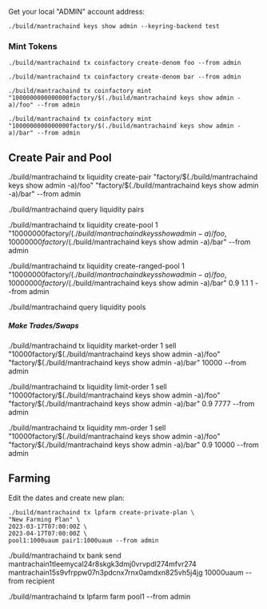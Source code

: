 Get your local "ADMIN" account address:
```
./build/mantrachaind keys show admin --keyring-backend test
```



### Mint Tokens
```
./build/mantrachaind tx coinfactory create-denom foo --from admin
```
```
./build/mantrachaind tx coinfactory create-denom bar --from admin
```
```
./build/mantrachaind tx coinfactory mint "1000000000000000factory/$(./build/mantrachaind keys show admin -a)/foo" --from admin

```
```
./build/mantrachaind tx coinfactory mint "1000000000000000factory/$(./build/mantrachaind keys show admin -a)/bar" --from admin

```

## Create Pair and Pool

./build/mantrachaind tx liquidity create-pair "factory/$(./build/mantrachaind keys show admin -a)/foo" "factory/$(./build/mantrachaind keys show admin -a)/bar" --from admin

./build/mantrachaind query liquidity pairs


./build/mantrachaind tx liquidity create-pool 1 "10000000factory/$(./build/mantrachaind keys show admin -a)/foo,10000000factory/$(./build/mantrachaind keys show admin -a)/bar" --from admin

./build/mantrachaind tx liquidity create-ranged-pool 1 "10000000factory/$(./build/mantrachaind keys show admin -a)/foo,10000000factory/$(./build/mantrachaind keys show admin -a)/bar" 0.9 1.1 1 --from admin

./build/mantrachaind query liquidity pools

##### Make Trades/Swaps #####

./build/mantrachaind tx liquidity market-order 1 sell "10000factory/$(./build/mantrachaind keys show admin -a)/foo" "factory/$(./build/mantrachaind keys show admin -a)/bar" 10000 --from admin

./build/mantrachaind tx liquidity limit-order 1 sell "10000factory/$(./build/mantrachaind keys show admin -a)/foo" "factory/$(./build/mantrachaind keys show admin -a)/bar" 0.9 7777 --from admin

./build/mantrachaind tx liquidity mm-order 1 sell "10000factory/$(./build/mantrachaind keys show admin -a)/foo" "factory/$(./build/mantrachaind keys show admin -a)/bar" 0.9 10000 --from admin


## Farming
Edit the dates and create new plan:
```
./build/mantrachaind tx lpfarm create-private-plan \
"New Farming Plan" \
2023-03-17T07:00:00Z \
2023-04-17T07:00:00Z \
pool1:1000uaum pair1:1000uaum --from admin
```

./build/mantrachaind tx bank send mantrachain1tleemycal24r8skgk3dmj0vrvpdl274mfvr274 mantrachain15s9vfrppw07n3pdcnx7rnx0amdxn825vh5j4jg 10000uaum --from recipient

./build/mantrachaind tx lpfarm farm pool1 --from admin